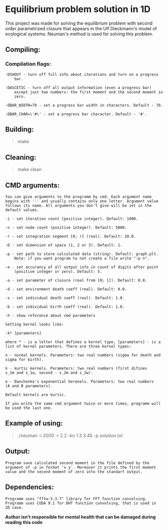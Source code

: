 # Equilibrium problem solution in 1D

This project was made for solving the equilibrium problem with second 
order parametrized closure that appears in
the Ulf Dieckmann's model of ecological systems. Neuman's method is used for
solving this problem.

## Compiling:

### Compilation flags:

    -DSHOUT - turn off full info about iterations and turn on a progress
        bar.

    -DASCETIC - turn off all output information (even a progress bar)
        except just two numbers: the first moment and the second moment in
        zero.

    -DBAR_WIDTH=70 - set a progress bar width in characters. Default - 70.

    -DBAR_CHAR=\'#\' - set a progress bar character. Default - '#'.

## Building:
    
>make

## Cleaning:

>make clean

## CMD arguments:

    You can give arguments to the programm by cmd. Each argument name
    begins with '-' and usually contains only one letter. Argument value
    follows its name. All arguments you don't give will be set in the
    default values.

    -i - set iteration count (positive integer). Default: 1000.

    -n - set node count (positive integer). Default: 5000.

    -r - set integration segment [0; r] (real). Default: 20.0.

    -D - set dimension of space (1, 2 or 3). Default: 1.

    -p - set path to store calculated data (string). Default: graph.plt.
        Note: if you want program to not create a file write "-p n".

    -e - set accurancy of all output info in count of digits after point
        (positive integer or zero). Default: 5.

    -a - set parameter of closure (real from [0; 1]). Default: 0.0.

    -d - set environment death coeff (real). Default: 0.0.

    -s - set individual death coeff (real). Default: 1.0.

    -b - set individual birth coeff (real). Default: 1.0.

    -h - show reference about cmd parameters

    Setting kernel looks like:

    -k* [parameters]

    where * - is a letter that defines a kernel type, [parameters] - is a
    list of kernel parameters. There are three kernel types:

    n - normal kernels. Parameters: two real numbers (sigma for death and
    sigma for birth).

    k - kurtic kernels. Parameters: two real numbers (first difines
    s_1m and s_1w, second - s_2m and s_2w).

    e - Danchenko's exponential kerenels. Parameters: two real numbers
    (A and B parameters).

    Default kernels are kurtic.

    If you write the same cmd argument twice or more times, programm will
    be used the last one.

## Example of using:

>./neuman -i 2000 -r 2.2 -kn 1.3 3.45 -p solution.txt

## Output:

    Program save calculated second moment in the file defined by the
    argument of -p in format 'x y'. Moreover it prints the first moment
    value and the second moment of zero into the standart output.

## Dependencies:

    Programm uses "fftw-3.3.7" library for FFT function convolving.
    Programm uses CUDA 9.1 for DHT function convolving, that is used in
    2D case.

**Author isn't responsible for mental health that can be damaged during
reading this code**

